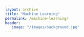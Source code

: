 ```yaml
---
layout: archive
title: "Machine Learning"
permalink: /machine-learning/
header:
   image: "/images/background.jpg"
---
```

